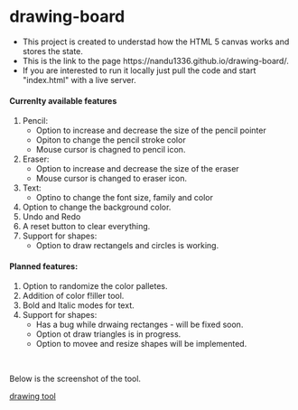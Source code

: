 # drawing-board
<ul>
  <li>This project is created to understad how the HTML 5 canvas works and stores the state. </li>
  <li>This is the link to the page https://nandu1336.github.io/drawing-board/. </li>
  <li>If you are interested to run it locally just pull the code and start "index.html" with a live server.</li>
 </ul>
 
 <h4>Currenlty available features </h4>
 <ol>
  <li>
    Pencil:
    <ul>
      <li> Option to increase and decrease the size of the pencil pointer</li>
      <li> Opiton to change the pencil stroke color</li>
      <li> Mouse cursor is chagned to pencil icon.</li>
    </ul>
  </li>
  
  
  <li>
    Eraser:
    <ul>
      <li> Option to increase and decrease the size of the eraser</li>
      <li> Mouse cursor is changed to eraser icon.</li>
    </ul>
  </li>
   
  
  <li>
    Text:
    <ul>
      <li> Optino to change the font size, family and color</li>
      </ul>
  </li>
  
  <li> Option to change the background color.</li>
  <li> Undo and Redo </li>
  <li> A reset button to clear everything.</li>
  
  <li> 
     Support for shapes:
    <ul>
      <li> Option to draw rectangels and circles is working.</li>
    </ul>
  </li>
 
</ol>

<h4> Planned features:</h4>

<ol>
  <li> Option to randomize the color palletes.</li>
  <li> Addition of color f!iller tool.</li>
  <li> Bold and Italic modes for text.</li>
  <li> 
     Support for shapes:
    <ul>
      <li> Has a bug while drwaing rectanges - will be fixed soon.</li>
      <li> Option ot draw triangles is in progress. </li>
      <li> Option to movee and resize shapes will be implemented. </li>      
    </ul>
  </li>

</ol>
<br>

<p>Below is the screenshot of the tool. </p>

[drawing tool](https://user-images.githubusercontent.com/29759906/147365532-06def159-e943-4c20-8b39-cb697a27922d.JPG)

